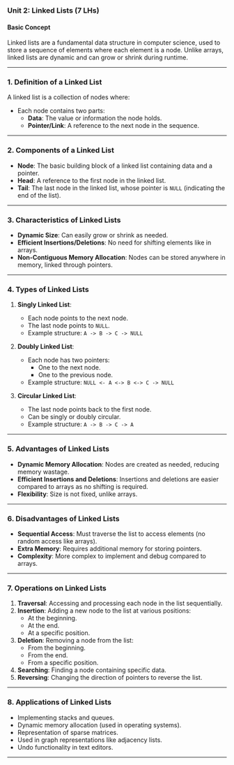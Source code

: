 ### **Unit 2: Linked Lists (7 LHs)**  
#### **Basic Concept**  

Linked lists are a fundamental data structure in computer science, used to store a sequence of elements where each element is a node. Unlike arrays, linked lists are dynamic and can grow or shrink during runtime.  

---

### **1. Definition of a Linked List**  
A linked list is a collection of nodes where:  
- Each node contains two parts:  
  - **Data**: The value or information the node holds.  
  - **Pointer/Link**: A reference to the next node in the sequence.  

---

### **2. Components of a Linked List**  
- **Node**: The basic building block of a linked list containing data and a pointer.  
- **Head**: A reference to the first node in the linked list.  
- **Tail**: The last node in the linked list, whose pointer is `NULL` (indicating the end of the list).  

---

### **3. Characteristics of Linked Lists**  
- **Dynamic Size**: Can easily grow or shrink as needed.  
- **Efficient Insertions/Deletions**: No need for shifting elements like in arrays.  
- **Non-Contiguous Memory Allocation**: Nodes can be stored anywhere in memory, linked through pointers.  

---

### **4. Types of Linked Lists**  
1. **Singly Linked List**:  
   - Each node points to the next node.  
   - The last node points to `NULL`.  
   - Example structure: `A -> B -> C -> NULL`  

2. **Doubly Linked List**:  
   - Each node has two pointers:  
     - One to the next node.  
     - One to the previous node.  
   - Example structure: `NULL <- A <-> B <-> C -> NULL`  

3. **Circular Linked List**:  
   - The last node points back to the first node.  
   - Can be singly or doubly circular.  
   - Example structure: `A -> B -> C -> A`  

---

### **5. Advantages of Linked Lists**  
- **Dynamic Memory Allocation**: Nodes are created as needed, reducing memory wastage.  
- **Efficient Insertions and Deletions**: Insertions and deletions are easier compared to arrays as no shifting is required.  
- **Flexibility**: Size is not fixed, unlike arrays.  

---

### **6. Disadvantages of Linked Lists**  
- **Sequential Access**: Must traverse the list to access elements (no random access like arrays).  
- **Extra Memory**: Requires additional memory for storing pointers.  
- **Complexity**: More complex to implement and debug compared to arrays.  

---

### **7. Operations on Linked Lists**  
1. **Traversal**: Accessing and processing each node in the list sequentially.  
2. **Insertion**: Adding a new node to the list at various positions:  
   - At the beginning.  
   - At the end.  
   - At a specific position.  
3. **Deletion**: Removing a node from the list:  
   - From the beginning.  
   - From the end.  
   - From a specific position.  
4. **Searching**: Finding a node containing specific data.  
5. **Reversing**: Changing the direction of pointers to reverse the list.  

---

### **8. Applications of Linked Lists**  
- Implementing stacks and queues.  
- Dynamic memory allocation (used in operating systems).  
- Representation of sparse matrices.  
- Used in graph representations like adjacency lists.  
- Undo functionality in text editors.  

---

